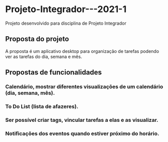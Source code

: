 # Projeto-Integrador---2021-1
Projeto desenvolvido para disciplina de Projeto Integrador

## Proposta do projeto

A proposta é um aplicativo desktop para organização de tarefas podendo ver as tarefas do dia, semana e mês.

## Propostas de funcionalidades

### Calendário, mostrar diferentes visualizações de um calendário (dia, semana, mês).
### To Do List (lista de afazeres).
### Ser possível criar tags, vincular tarefas a elas e as visualizar.
### Notificações dos eventos quando estiver próximo do horário.

